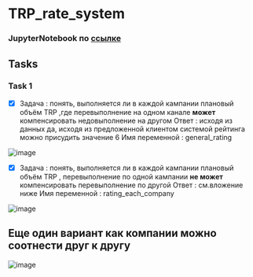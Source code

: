 # TRP_rate_system

### JupyterNotebook по [ссылке](https://github.com/Nick2201/TRP_rate_system/blob/main/TRP_rate_system/src/data_show.ipynb)

## Tasks
### Task 1
- [x] Задача          : понять, выполняется ли в каждой кампании плановый объём TRP ,где перевыполнение на одном канале **может** компенсировать недовыполнение на другом
      Ответ           : исходя из данных да, исходя из предложенной клиентом системой рейтинга можно присудить значение 6
      Имя переменной  : general_rating
      
![image](https://github.com/Nick2201/TRP_rate_system/assets/71185932/1d4cf376-e2f7-4037-88f8-377327d621cc)

- [x] Задача          : понять, выполняется ли в каждой кампании плановый объём TRP , перевыполнение по одной кампании **не может** компенсировать перевыполнение по другой
      Ответ           : см.вложение ниже
      Имя переменной  : rating_each_company
      
![image](https://github.com/Nick2201/TRP_rate_system/assets/71185932/c4919996-a43d-409d-800c-af0e3785adda)




## Еще один вариант как компании можно соотнести друг к другу


![image](https://github.com/Nick2201/TRP_rate_system/assets/71185932/62590536-09fd-405a-9b5f-e6dbc5907337)


